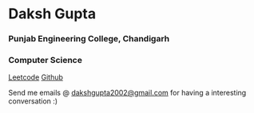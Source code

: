 # Daksh Gupta 
### Punjab Engineering College, Chandigarh
### Computer Science 

[Leetcode](https://leetcode.com/dakshgupta2002/)
[Github](https://github.com/dakshgupta2002/)

Send me emails @ dakshgupta2002@gmail.com for having a interesting conversation :)